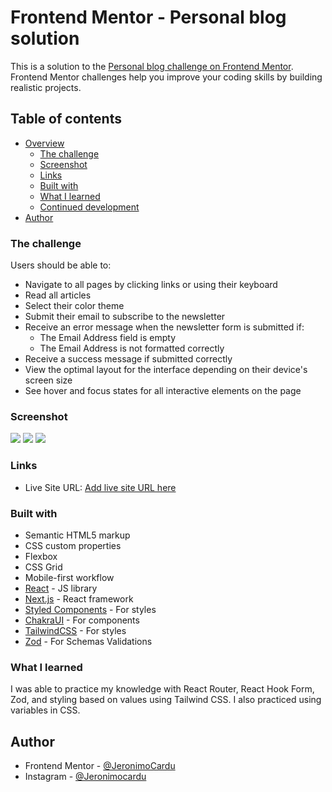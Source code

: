 # Frontend Mentor - Personal blog solution

This is a solution to the [Personal blog challenge on Frontend Mentor](https://www.frontendmentor.io/challenges/personal-blog-lJpVCnmozL). Frontend Mentor challenges help you improve your coding skills by building realistic projects.

## Table of contents

- [Overview](#overview)
  - [The challenge](#the-challenge)
  - [Screenshot](#screenshot)
  - [Links](#links)
  - [Built with](#built-with)
  - [What I learned](#what-i-learned)
  - [Continued development](#continued-development)
- [Author](#author)

### The challenge

Users should be able to:

- Navigate to all pages by clicking links or using their keyboard
- Read all articles
- Select their color theme
- Submit their email to subscribe to the newsletter
- Receive an error message when the newsletter form is submitted if:
  - The Email Address field is empty
  - The Email Address is not formatted correctly
- Receive a success message if submitted correctly
- View the optimal layout for the interface depending on their device's screen size
- See hover and focus states for all interactive elements on the page

### Screenshot

![](personal-blog/src/assets/images/Screenshot-desktop.png)
![](personal-blog/src/assets/images/Screenshot-tablet.png)
![](personal-blog/src/assets/images/Screenshot-mobile.png)

### Links

- Live Site URL: [Add live site URL here](https://personal-blog-project-eight.vercel.app/overcoming-imposter-syndrome)

### Built with

- Semantic HTML5 markup
- CSS custom properties
- Flexbox
- CSS Grid
- Mobile-first workflow
- [React](https://reactjs.org/) - JS library
- [Next.js](https://nextjs.org/) - React framework
- [Styled Components](https://styled-components.com/) - For styles
- [ChakraUI](https://chakra-ui.com/) - For components
- [TailwindCSS](https://tailwindcss.com/) - For styles
- [Zod](https://zod.dev/) - For Schemas Validations

### What I learned

I was able to practice my knowledge with React Router, React Hook Form, Zod, and styling based on values using Tailwind CSS.
I also practiced using variables in CSS.

## Author

- Frontend Mentor - [@JeronimoCardu](https://www.frontendmentor.io/profile/JeronimoCardu)
- Instagram - [@Jeronimocardu](https://www.twitter.com/jeronimocardu)

